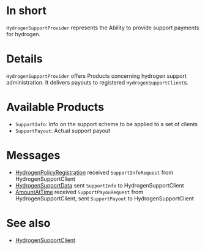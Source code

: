 # In short

`HydrogenSupportProvider` represents the Ability to provide support payments for hydrogen.

# Details

`HydrogenSupportProvider` offers Products concerning hydrogen support administration.
It delivers payouts to registered `HydrogenSupportClient`s. 

# Available Products

* `SupportInfo`: Info on the support scheme to be applied to a set of clients
* `SupportPayout`: Actual support payout

# Messages

* [HydrogenPolicyRegistration](../Comms/HydrogenPolicyRegistration.md) received `SupportInfoRequest` from HydrogenSupportClient
* [HydrogenSupportData](../Comms/HydrogenSupportData.md) sent `SupportInfo` to HydrogenSupportClient
* [AmountAtTime](../Comms/AmountAtTime.md) received `SupportPayouRequest` from HydrogenSupportClient, sent `SupportPayout` to HydrogenSupportClient

# See also

* [HydrogenSupportClient](./HydrogenSupportClient.md)